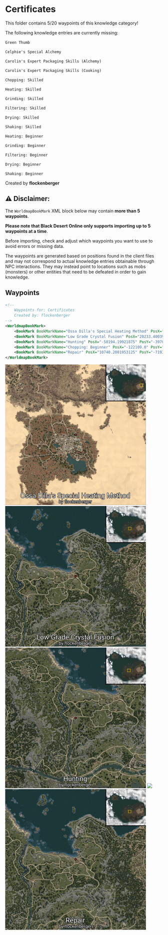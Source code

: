 # Certificates

This folder contains 5/20 waypoints of this knowledge category!

The following knowledge entries are currently missing: 

```
Green Thumb
```

```
Celphie's Special Alchemy
```

```
Carolin's Expert Packaging Skills (Alchemy)
```

```
Carolin's Expert Packaging Skills (Cooking)
```

```
Chopping: Skilled
```

```
Heating: Skilled
```

```
Grinding: Skilled
```

```
Filtering: Skilled
```

```
Drying: Skilled
```

```
Shaking: Skilled
```

```
Heating: Beginner
```

```
Grinding: Beginner
```

```
Filtering: Beginner
```

```
Drying: Beginner
```

```
Shaking: Beginner
```


Created by **flockenberger**

## ⚠️ Disclaimer:
The `WorldmapBookMark` XML block below may contain **more than 5 waypoints**.

**Please note that Black Desert Online only supports importing up to 5 waypoints at a time**.

Before importing, check and adjust which waypoints you want to use to avoid errors or missing data.

The waypoints are generated based on positions found in the client files and may not correspond to actual knowledge entries obtainable through NPC interactions.
They may instead point to locations such as mobs (monsters) or other entities that need to be defeated in order to gain knowledge.

## Waypoints
```xml
<!--
    Waypoints for: Certificates
    Created by: flockenberger
-->
<WorldmapBookMark>
    <BookMark BookMarkName="Ossa Dilla's Special Heating Method" PosX="1043570.0" PosY="13168.2998046875" PosZ="221680.0" />
    <BookMark BookMarkName="Low Grade Crystal Fusion" PosX="20233.400390625" PosY="-6376.8701171875" PosZ="76739.8984375" />
    <BookMark BookMarkName="Hunting" PosX="-58194.19921875" PosY="-3970.260009765625" PosZ="42885.8984375" />
    <BookMark BookMarkName="Chopping: Beginner" PosX="-122109.0" PosY="1026.75" PosZ="-138282.0" />
    <BookMark BookMarkName="Repair" PosX="10740.2001953125" PosY="-7193.81005859375" PosZ="80316.8984375" />
</WorldmapBookMark>
```

<img src="./Certificates_Ossa Dilla's Special Heating Method_Preview.webp" width="450"/> <img src="./Certificates_Low Grade Crystal Fusion_Preview.webp" width="450"/> <img src="./Certificates_Hunting_Preview.webp" width="450"/> <img src="./Certificates_Chopping: Beginner_Preview.webp" width="450"/> <img src="./Certificates_Repair_Preview.webp" width="450"/> 